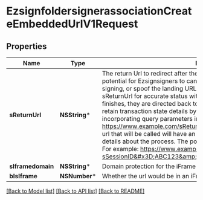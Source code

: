 # EzsignfoldersignerassociationCreateEmbeddedUrlV1Request

## Properties
Name | Type | Description | Notes
------------ | ------------- | ------------- | -------------
**sReturnUrl** | **NSString*** | The return Url to redirect after the signing is completed  **Warning** Due to the potential for Ezsignsigners to cancel redirection, close their browser post-signing, or spoof the landing URL, it&#39;s advisable not to solely depend on the sReturnUrl for accurate status within your integration.  Once the Ezsignsigner finishes, they are directed back to your application. Your application can retain transaction state details by either storing data in a cookie or incorporating query parameters in the sReturnUrl. For example: https://www.example.com/sReturnUrl?sSessionID&#x3D;ABC123  The actual url that will be called will have an extra url parameter appended to give details about the process. The possible values are listed in the table below. For example: https://www.example.com/sReturnUrl?sSessionID&#x3D;ABC123&amp;eEzsignEvent&#x3D;CompletedEzsignfolder   |**Query parameters appended**| |---| |eEzsignEvent|   |**eEzsignEvent**|**Description**| |---|---| |SessionTimeout|The session timed out| |SessionLogout|The Ezsignsigner signed out| |DeclinedTermOfUse|The Ezsignsigner refused the terms| |DeclinedSign|The Ezsignsigner refused to sign| |Reassigned|The Ezsignsigner reassigned his signatures to someone else| |CompletedStep|The Ezsignsigner completed his step. There is other signatures to complete the Ezsigndocument| |CompletedEzsignfolder|The Ezsignfolder is completed. Everyone signed their signatures| | [optional] 
**sIframedomain** | **NSString*** | Domain protection for the iFrame | [optional] 
**bIsIframe** | **NSNumber*** | Whether the url would be in an iFrame or not | [optional] 

[[Back to Model list]](../README.md#documentation-for-models) [[Back to API list]](../README.md#documentation-for-api-endpoints) [[Back to README]](../README.md)



